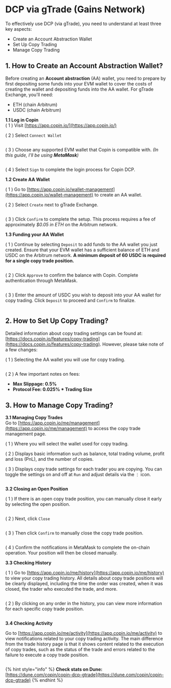 # DCP via gTrade (Gains Network)

To effectively use DCP (via gTrade), you need to understand at least three key aspects:

* Create an Account Abstraction Wallet
* Set Up Copy Trading
* Manage Copy Trading

## 1. How to Create an Account Abstraction Wallet?

Before creating an **Account abstraction** (AA) wallet, you need to prepare by first depositing some funds into your EVM wallet to cover the costs of creating the wallet and depositing funds into the AA wallet. For gTrade Exchange, you'll need:

* ETH (chain Arbitrum)
* USDC (chain Arbitrum)

**1.1 Log in Copin**\
( 1 ) Visit [https://app.copin.io/](https://app.copin.io/)

( 2 ) Select `Connect Wallet`

<figure><img src="../../.gitbook/assets/image.png" alt=""><figcaption></figcaption></figure>

( 3 ) Choose any supported EVM wallet that Copin is compatible with. _(In this guide, I'll be using **MetaMask**)_

<figure><img src="../../.gitbook/assets/image (1).png" alt=""><figcaption></figcaption></figure>

( 4 ) Select `Sign` to complete the login process for Copin DCP.

**1.2 Create AA Wallet**

( 1 ) Go to [https://app.copin.io/wallet-management](https://app.copin.io/wallet-management) to create an AA wallet.

( 2 ) Select `Create` next to gTrade Exchange.

<figure><img src="../../.gitbook/assets/image (2).png" alt=""><figcaption></figcaption></figure>

( 3 ) Click `Confirm` to complete the setup. This process requires a fee of approximately _$0.05 in ETH_ on the Arbitrum network.

**1.3 Funding your AA Wallet**

( 1 ) Continue by selecting `Deposit` to add funds to the AA wallet you just created. Ensure that your EVM wallet has a sufficient balance of ETH and USDC on the Arbitrum network. **A minimum deposit of 60 USDC is required for a single copy trade position.**

<figure><img src="../../.gitbook/assets/image (3).png" alt=""><figcaption></figcaption></figure>

( 2 ) Click `Approve` to confirm the balance with Copin. Complete authentication through MetaMask.

<figure><img src="../../.gitbook/assets/image (4).png" alt=""><figcaption></figcaption></figure>

( 3 ) Enter the amount of USDC you wish to deposit into your AA wallet for copy trading. Click `Deposit` to proceed and `Confirm` to finalize.

<figure><img src="../../.gitbook/assets/image (5).png" alt=""><figcaption></figcaption></figure>

## 2. How to Set Up Copy Trading?

Detailed information about copy trading settings can be found at: [https://docs.copin.io/features/copy-trading](https://docs.copin.io/features/copy-trading). However, please take note of a few changes:

( 1 ) Selecting the AA wallet you will use for copy trading.

<figure><img src="../../.gitbook/assets/image (6).png" alt=""><figcaption></figcaption></figure>

( 2 ) A few important notes on fees:

* **Max Slippage: 0.5%**
* **Protocol Fee: 0.025% \* Trading Size**

## 3. How to Manage Copy Trading?

**3.1 Managing Copy Trades**\
Go to [https://app.copin.io/me/management](https://app.copin.io/me/management) to access the copy trade management page.

( 1 ) Where you will select the wallet used for copy trading.

( 2 ) Displays basic information such as balance, total trading volume, profit and loss (PnL), and the number of copies.

( 3 ) Displays copy trade settings for each trader you are copying. You can toggle the settings on and off at `Run` and adjust details via the `⋮` icon.

<figure><img src="../../.gitbook/assets/image (7).png" alt=""><figcaption></figcaption></figure>

**3.2 Closing an Open Position**

( 1 ) If there is an open copy trade position, you can manually close it early by selecting the open position.

<figure><img src="../../.gitbook/assets/image (8).png" alt=""><figcaption></figcaption></figure>

( 2 ) Next, click `Close`

<figure><img src="../../.gitbook/assets/image (9).png" alt=""><figcaption></figcaption></figure>

( 3 ) Then click `Confirm` to manually close the copy trade position.

<figure><img src="../../.gitbook/assets/image (10).png" alt=""><figcaption></figcaption></figure>

( 4 ) Confirm the notifications in MetaMask to complete the on-chain operation. Your position will then be closed manually.

**3.3 Checking History**

( 1 ) Go to [https://app.copin.io/me/history](https://app.copin.io/me/history) to view your copy trading history. All details about copy trade positions will be clearly displayed, including the time the order was created, when it was closed, the trader who executed the trade, and more.

<figure><img src="../../.gitbook/assets/image (11).png" alt=""><figcaption></figcaption></figure>

( 2 ) By clicking on any order in the history, you can view more information for each specific copy trade position.

<figure><img src="../../.gitbook/assets/image (12).png" alt=""><figcaption></figcaption></figure>

**3.4 Checking Activity**

Go to [https://app.copin.io/me/activity](https://app.copin.io/me/activity) to view notifications related to your copy trading activity. The main difference from the trade history page is that it shows content related to the execution of copy trades, such as the status of the trade and errors related to the failure to execute a copy trade position.

<figure><img src="../../.gitbook/assets/image (13).png" alt=""><figcaption></figcaption></figure>

{% hint style="info" %}
**Check stats on Dune:** [https://dune.com/copin/copin-dcp-gtrade](https://dune.com/copin/copin-dcp-gtrade)
{% endhint %}
